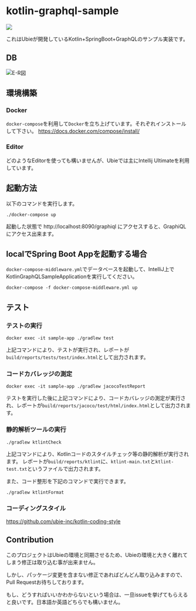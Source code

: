 # kotlin-graphql-sample

![](https://github.com/ubie-inc/kotlin-graphql-sample/actions/workflows/build.yml/badge.svg)

これはUbieが開発しているKotlin+SpringBoot+GraphQLのサンプル実装です。

## DB

![E-R図](https://raw.githubusercontent.com/wiki/ubie-inc/kotlin-graphql-sample/images/er.png)

## 環境構築

### Docker

`docker-compose`を利用して`Docker`を立ち上げています。それぞれインストールして下さい。 https://docs.docker.com/compose/install/

### Editor

どのようなEditorを使っても構いませんが、Ubieでは主にIntellij Ultimateを利用しています。

## 起動方法

以下のコマンドを実行します。

```
./docker-compose up
```

起動した状態で http://localhost:8090/graphiql にアクセスすると、GraphiQLにアクセス出来ます。

## localでSpring Boot Appを起動する場合

`docker-compose-middleware.yml`でデータベースを起動して、IntelliJ上でKotlinGraphQLSampleApplicationを実行してください。

```
docker-compose -f docker-compose-middleware.yml up
```

## テスト

### テストの実行

```
docker exec -it sample-app ./gradlew test
```

上記コマンドにより、テストが実行され、レポートが`build/reports/tests/test/index.html`として出力されます。

### コードカバレッジの測定

```
docker exec -it sample-app ./gradlew jacocoTestReport
```

テストを実行した後に上記コマンドにより、コードカバレッジの測定が実行され、レポートが`build/reports/jacoco/test/html/index.html`として出力されます。

### 静的解析ツールの実行

```
./gradlew ktlintCheck
```

上記コマンドにより、Kotlinコードのスタイルチェック等の静的解析が実行されます。
レポートが`build/reports/ktlint`に、`ktlint-main.txt`と`ktlint-test.txt`というファイルで出力されます。

また、コード整形を下記のコマンドで実行できます。

```
./gradlew ktlintFormat
```

### コーディングスタイル

https://github.com/ubie-inc/kotlin-coding-style

## Contribution

このプロジェクトはUbieの環境と同期させるため、Ubieの環境と大きく離れてしまう修正は取り込む事が出来ません。

しかし、パッケージ変更を含まない修正であればどんどん取り込みますので、Pull Requestお待ちしております。

もし、どうすればいいかわからないという場合は、一旦issueを挙げてもらえると良いです。日本語か英語どちらでも構いません。
